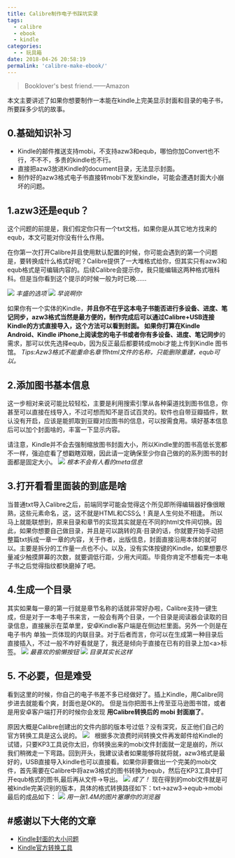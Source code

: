 ```yaml
---
title: Calibre制作电子书踩坑实录
tags:
  - calibre
  - ebook
  - kindle
categories:
  - - 玩具箱
date: 2018-04-26 20:58:19
permalink: 'calibre-make-ebook/'
---
```


> Booklover's best friend.——Amazon

本文主要讲述了如果你想要制作一本能在kindle上完美显示封面和目录的电子书，所要踩多少坑的故事。
<!-- more -->
## 0.基础知识补习

*   Kindle的邮件推送支持mobi，不支持azw3和equb，哪怕你加Convert也不行，不不不，多贵的kindle也不行。
*   直接把azw3放进Kindle的document目录，无法显示封面。
*   制作好的azw3格式电子书直接转mobi下发至kindle，可能会遭遇封面大小崩坏的问题。

## 1.azw3还是equb？

这个问题的前提是，我们假定你只有一个txt文档，如果你是从其它地方找来的equb，本文可能对你没有什么作用。 

在你第一次打开Calibre并且使用默认配置的时候，你可能会遇到的第一个问题是，要转换成什么格式好呢？Calibre提供了一大堆格式给你，但其实只有azw3和equb格式是可编辑内容的。后续Calibre会提示你，我只能编辑这两种格式哦科科。但是当你看到这个提示的时候一般为时已晚...... 

![](https://qcloud-cdn-static.lonepixel.cn/blog/2018-04-26_201153.jpg)
*丰盛的选项*
![](https://qcloud-cdn-static.lonepixel.cn/blog/2018-04-26_201310.jpg)
*早说啊你*


如果你有一个实体的Kindle，**并且你不在乎这本电子书能否进行多设备、进度、笔记同步，**azw3格式当然是最方便的，制作完成后可以通过Calibre+USB连接Kindle的方式直接导入，这个方法可以看到封面。 如果你打算在Kindle Android、Kindle iPhone上阅读您的电子书或者你有**多设备、进度、笔记同步**的需求，那可以优先选择equb，因为反正最后都要转成mobi才能上传到Kindle 图书馆。 _Tips:Azw3格式不能重命名章节html文件的名称，只能删除重建，equb可以。_

## 2.添加图书基本信息

这一步相对来说可能比较轻松，主要是利用搜索引擎从各种渠道找到图书信息，你甚至可以直接在线导入，不过可想而知不是百试百灵的。软件也自带豆瓣插件，默认没有开启，应该是能抓取到豆瓣对应图书的信息，可以按需食用。填好基本信息后可以加个封面啥的，丰富一下显示内容。

请注意，Kindle并不会去强制缩放图书封面大小，所以Kindle里的图书高低长宽都不一样，强迫症看了想戳瞎双眼，因此请一定确保至少你自己做的的系列图书的封面都是固定大小。
![](https://qcloud-cdn-static.lonepixel.cn/blog/2018-04-26_201540.jpg)
*根本不会有人看的meta信息*

## 3.打开看看里面装的到底是啥

当普通txt导入Calibre之后，前端同学可能会觉得这个所见即所得编辑器好像很眼熟，这些元素命名，这，这不就是HTML和CSS么！真是人生何处不相逢。 所以马上就能联想到，原来目录和章节的实现其实就是在不同的html文件间切换。因此，如果你想要自己做目录，并且是可以跳转的真·目录的话，你就要开始手动把整篇txt拆成一章一章的内容，关于作者，出版信息，封面直接沿用本体的就可以。主要是拆分的工作量一点也不小。以及，没有实体按键的Kindle，如果想要尽量减少触摸屏幕的次数，就要调低行距，少用大间距。毕竟你肯定不想看完一本电子书之后觉得指纹都快磨掉了吧。

## 4.生成一个目录

其实如果每一章的第一行就是章节名称的话就非常好办啦，Calibre支持一键生成，但是对于一本电子书来言，一般会有两个目录，一个目录是阅读器会读取的目录信息，直接展示在菜单里，安卓Kindle客户端是在侧边栏里面。另外一个则是在电子书内 单独一页体现的内联目录。对于后者而言，你可以在生成第一种目录后直接插入，不过一般不咋好看就是了，我还是倾向于直接在已有的目录上加\<a>标签。 
![](https://qcloud-cdn-static.lonepixel.cn/blog/2018-04-26_202142.jpg) 
*最喜欢的偷懒按钮*
![](https://qcloud-cdn-static.lonepixel.cn/blog/2018-04-26_202324.jpg) 
*目录其实长这样* 

## 5. 不必要，但是难受

看到这里的时候，你自己的电子书差不多已经做好了。插上Kindle，用Calibre同步进去就能看个爽，封面也是OK的。 但是当你把图书上传至亚马逊图书馆，或者是用安卓客户端打开的时候你会发现 **用Calibre转换后的 mobi 封面崩了**。 

原因大概是Calibre创建出的文件内部的版本号过低？没有深究，反正他们自己的官方转换工具是这么说的。 
![](https://qcloud-cdn-static.lonepixel.cn/blog/2018-04-26_202951.jpg)   
根据多次浪费时间转换文件再发邮件给Kindle的试错，只要KP3工具说你太旧，你转换出来的mobi文件封面就一定是崩的，所以我们稍微走一下弯路。回到开头，我建议读者如果能够将就将就，azw3格式是最好的，USB直接导入kindle也可以直接看。如果你非要做出一个完美的mobi文件，首先需要在Calibre中将azw3格式的图书转换为equb，然后在KP3工具中打开equb格式的图书,最后再从文件->导出。
![](https://qcloud-cdn-static.lonepixel.cn/blog/2018-04-26_203839.jpg)
*成了！*
现在得到的mobi文件就是可被kindle完美识别的版本，具体的格式转换路径如下：txt->azw3->equb->mobi 
最后的成品如下： 
![](https://qcloud-cdn-static.lonepixel.cn/blog/IMG_20180426_205222.jpg) 
*用一张1.4M的图片塞爆你的浏览器*

## #感谢以下大佬的文章

*   [Kindle封面的大小问题](https://aimingoo.github.io/1-1729.html)
*   [Kindle官方转换工具](https://bookfere.com/post/92.html)